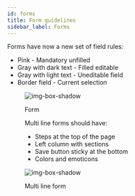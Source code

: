 ```yaml
---
id: forms
title: Form guidelines
sidebar_label: Forms
---
```


Forms have now a new set of field rules:
- Pink - Mandatory unfilled
- Gray with dark text - Filled editable
- Gray with light text - Uneditable field
- Border field - Current selection

<figure>

![img-box-shadow](/img/design/design-form.png)
<figcaption>Form</figcaption>
</figure>

<figure>


Multi line forms should have:
- Steps at the top of the page
- Left column with sections
- Save button sticky at the bottom
- Colors and emoticons


![img-box-shadow](/img/design/design-multi-line-form.png)
<figcaption>Multi line form</figcaption>
</figure>


